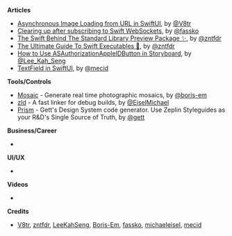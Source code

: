 
**Articles**

* [Asynchronous Image Loading from URL in SwiftUI](https://www.vadimbulavin.com/asynchronous-swiftui-image-loading-from-url-with-combine-and-swift/), by [@V8tr](https://twitter.com/V8tr)
* [Clearing up after subscribing to Swift WebSockets](https://kristaps.me/clearing-subscriptions/), by [@fassko](https://twitter.com/fassko)
* [The Swift Behind The Standard Library Preview Package ✨](https://www.fivestars.blog/code/the-swift-behind-the-standard-library-preview-package.html), by [@zntfdr](twitter.com/zntfdr)
* [The Ultimate Guide To Swift Executables 🚀](https://www.fivestars.blog/code/ultimate-guide-swift-executables.html), by [@zntfdr](twitter.com/zntfdr)
* [How to Use ASAuthorizationAppleIDButton in Storyboard](https://swiftsenpai.com/xcode/asauthorizationappleidbutton-in-storyboard/), by [@Lee_Kah_Seng](https://twitter.com/Lee_Kah_Seng)
* [TextField in SwiftUI](https://swiftwithmajid.com/2020/02/26/textfield-in-swiftui/), by [@mecid](https://twitter.com/mecid)

**Tools/Controls**

* [Mosaic](https://github.com/Boris-Em/Mosaic) - Generate real time photographic mosaics, by [@boris-em](https://twitter.com/boris_em)
* [zld](https://github.com/michaeleisel/zld) - A fast linker for debug builds, by [@EiselMichael](https://twitter.com/EiselMichael)
* [Prism](https://github.com/GettEngineering/Prism) - Gett's Design System code generator. Use Zeplin Styleguides as your R&D's Single Source of Truth, by [@gett](https://twitter.com/gett)

**Business/Career**

* 

**UI/UX**

* 

**Videos**

* 

**Credits**

* [V8tr](https://github.com/V8tr), [zntfdr](https://github.com/zntfdr), [LeeKahSeng](https://github.com/LeeKahSeng), [Boris-Em](https://github.com/boris-em/), [fassko](https://github.com/fassko), [michaeleisel](https://github.com/michaeleisel), [mecid](https://github.com/mecid)

